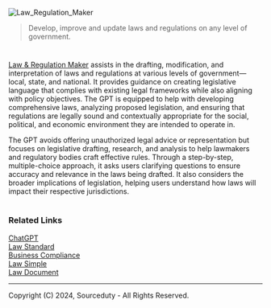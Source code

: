 ![Law_Regulation_Maker](https://github.com/user-attachments/assets/b11b0352-80c8-42c2-a0d2-1c56d1ed722b)

> Develop, improve and update laws and regulations on any level of government.

#

[Law & Regulation Maker](https://chatgpt.com/g/g-bEMydJOQQ-law-regulation-maker) assists in the drafting, modification, and interpretation of laws and regulations at various levels of government—local, state, and national. It provides guidance on creating legislative language that complies with existing legal frameworks while also aligning with policy objectives. The GPT is equipped to help with developing comprehensive laws, analyzing proposed legislation, and ensuring that regulations are legally sound and contextually appropriate for the social, political, and economic environment they are intended to operate in.

The GPT avoids offering unauthorized legal advice or representation but focuses on legislative drafting, research, and analysis to help lawmakers and regulatory bodies craft effective rules. Through a step-by-step, multiple-choice approach, it asks users clarifying questions to ensure accuracy and relevance in the laws being drafted. It also considers the broader implications of legislation, helping users understand how laws will impact their respective jurisdictions.

#
### Related Links

[ChatGPT](https://github.com/sourceduty/ChatGPT)
<br>
[Law Standard](https://github.com/sourceduty/Law_Standard)
<br>
[Business Compliance](https://github.com/sourceduty/Business_Compliance)
<br>
[Law Simple](https://github.com/sourceduty/Law_Simple)
<br>
[Law Document](https://github.com/sourceduty/Law_Document)

***
Copyright (C) 2024, Sourceduty - All Rights Reserved.

